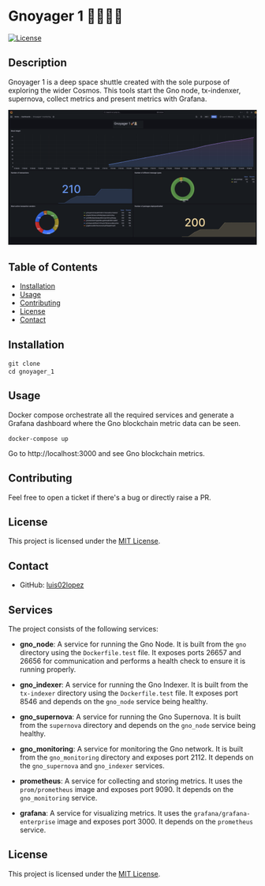 # Gnoyager 1 👨🏼‍🚀🚀

[![License](https://img.shields.io/badge/license-MIT-blue.svg)](LICENSE)

## Description

Gnoyager 1 is a deep space shuttle created with the sole purpose of exploring the wider Cosmos. This tools start the Gno node, tx-indenxer, supernova, collect metrics and present metrics with Grafana.

![Gnoyager_1](screenshot-gnoyager_1.png)

## Table of Contents

- [Installation](#installation)
- [Usage](#usage)
- [Contributing](#contributing)
- [License](#license)
- [Contact](#contact)

## Installation

```
git clone
cd gnoyager_1
```

## Usage

Docker compose orchestrate all the required services and generate a Grafana dashboard where the Gno blockchain metric data can be seen.

```
docker-compose up
```

Go to http://localhost:3000 and see Gno blockchain metrics.

## Contributing

Feel free to open a ticket if there's a bug or directly raise a PR.

## License

This project is licensed under the [MIT License](LICENSE).

## Contact

- GitHub: [luis02lopez](https://github.com/luis02lopez)


## Services

The project consists of the following services:

- **gno_node**: A service for running the Gno Node. It is built from the `gno` directory using the `Dockerfile.test` file. It exposes ports 26657 and 26656 for communication and performs a health check to ensure it is running properly.

- **gno_indexer**: A service for running the Gno Indexer. It is built from the `tx-indexer` directory using the `Dockerfile.test` file. It exposes port 8546 and depends on the `gno_node` service being healthy.

- **gno_supernova**: A service for running the Gno Supernova. It is built from the `supernova` directory and depends on the `gno_node` service being healthy.

- **gno_monitoring**: A service for monitoring the Gno network. It is built from the `gno_monitoring` directory and exposes port 2112. It depends on the `gno_supernova` and `gno_indexer` services.

- **prometheus**: A service for collecting and storing metrics. It uses the `prom/prometheus` image and exposes port 9090. It depends on the `gno_monitoring` service.

- **grafana**: A service for visualizing metrics. It uses the `grafana/grafana-enterprise` image and exposes port 3000. It depends on the `prometheus` service.

## License

This project is licensed under the [MIT License](LICENSE).